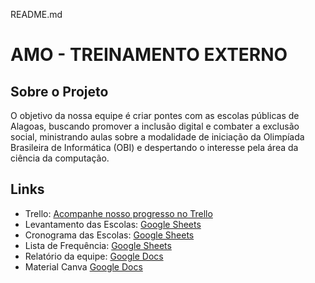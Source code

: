 README.md

# AMO - TREINAMENTO EXTERNO

## Sobre o Projeto

O objetivo da nossa equipe é criar pontes com as escolas públicas de Alagoas, buscando promover a inclusão digital e combater a exclusão social, ministrando aulas sobre a modalidade de iniciação da Olimpíada Brasileira de Informática (OBI) e despertando o interesse pela área da ciência da computação.

## Links

- Trello: [Acompanhe nosso progresso no Trello](https://trello.com/invite/b/TIvrUSiD/ATTIdf0264b4a69296b3c33e13938513db41B28F451A/amo-treinamento-externo)
- Levantamento das Escolas: [Google Sheets](https://docs.google.com/spreadsheets/d/1HjrkqUOLxYOsn-qQC7Cc_FJcHHcPRReLYmI8NIVD0FQ/edit?usp=sharing)
- Cronograma das Escolas: [Google Sheets](https://docs.google.com/spreadsheets/d/1PXAE08nQJz5y8ECiW7f63Q4B6D0HAAUutvHwh-HSGro/edit?usp=sharing)
- Lista de Frequência: [Google Sheets](https://docs.google.com/spreadsheets/d/1VPPBba06331GWM4XxUDr-m4H1uMC2DPBB8FcpYi8fJo/edit?usp=sharing)
- Relatório da equipe: [Google Docs](https://docs.google.com/document/d/1aZ7D6suTJKSG0QgAXkqml7L10dKg5ROS-e8ggGIE-k4/edit?usp=sharing)
- Material Canva [Google Docs](https://www.canva.com/design/DAFsQ0xSTUw/g7qDw6IJh2gsyyWaWHiKOA/edit?utm_content=DAFsQ0xSTUw&utm_campaign=designshare&utm_medium=link2&utm_source=sharebutton)
